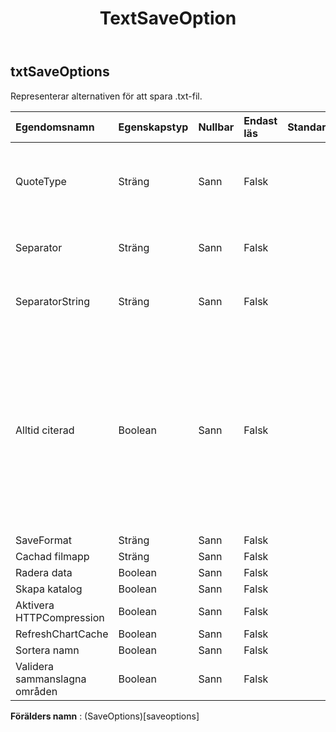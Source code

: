﻿---
title: TextSaveOption
second_title: Aspose.Cells Cloud Documen
type: docs
url: /sv/specification/model/txtsaveoptions/
description: "Aspose.Cells Molnmodellspecifikation: TxtSaveOptions. Hantera enkelt Excel och andra kalkylarksdokument med funktioner som att öppna, generera, redigera, dela, slå samman, jämföra och konvertera"
weight: 50
---
## **txtSaveOptions**

 Representerar alternativen för att spara .txt-fil.

| Egendomsnamn| Egenskapstyp| Nullbar| Endast läs| Standardvärde| Beskrivning|
|:- |:- |:- |:- |:- |:- |
| QuoteType| Sträng| Sann| Falsk|| Hämtar eller ställer in hur värden ska citeras i den exporterade textfilen.|
| Separator| Sträng| Sann| Falsk|| Hämtar och ställer in teckenavgränsare för textfil.|
| SeparatorString| Sträng| Sann| Falsk|| Hämtar och ställer in a-strängvärdet som separator.|
| Alltid citerad| Boolean| Sann| Falsk|| Anger om man alltid lägger till """ för varje fält. Om sant kommer alla värden att citeras; Om falskt kommer värden endast att citeras när det behövs (till exempel när värden innehåller specialtecken som """ , "\n" eller separator tecken). Standard är falskt.|
| SaveFormat| Sträng| Sann| Falsk|||
| Cachad filmapp| Sträng| Sann| Falsk|||
| Radera data| Boolean| Sann| Falsk|||
| Skapa katalog| Boolean| Sann| Falsk|||
| Aktivera HTTPCompression| Boolean| Sann| Falsk|||
| RefreshChartCache| Boolean| Sann| Falsk|||
|Sortera namn| Boolean| Sann| Falsk|||
| Validera sammanslagna områden| Boolean| Sann| Falsk|||

**Förälders namn** : (SaveOptions)[saveoptions]